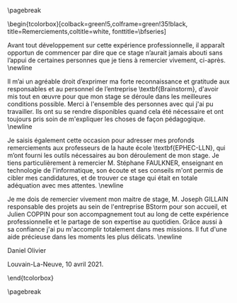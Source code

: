 
\pagebreak


\begin{tcolorbox}[colback=green!5,colframe=green!35!black,
title=Remerciements,coltitle=white,
fonttitle=\bfseries]

Avant tout développement sur cette expérience professionnelle, il apparaît opportun de commencer 
par dire que ce stage n’aurait jamais abouti sans l’appui de certaines personnes que je tiens à remercier vivement, 
ci-après. \newline

Il m’ai un agréable droit d’exprimer ma forte reconnaissance et gratitude aux responsables et au personnel de 
l’entreprise \textbf{Brainstorm}, d'avoir mis tout en œuvre pour que mon stage se déroule dans les meilleures 
conditions possible. Merci à l'ensemble des personnes avec qui j'ai pu travailler. Ils ont su se rendre disponibles 
quand cela été nécessaire et ont toujours pris soin de m'expliquer les choses de façon pédagogique. \newline 

Je saisis également cette occasion pour adresser mes profonds remerciements aux professeurs de la haute école 
\textbf{EPHEC-LLN}, qui m’ont fourni les outils nécessaires au bon déroulement de mon stage. Je tiens particulièrement
à remercier M. Stéphane FAULKNER, enseignant en technologie de l'informatique, son écoute et ses conseils m'ont permis 
de cibler mes candidatures, et de trouver ce stage qui était en totale adéquation avec mes attentes. \newline 

Je me dois de remercier vivement mon maitre de stage, M. Joseph GILLAIN responsable des projets au sein de l'entreprise BStorm
pour son accueil, et Julien COPPIN pour son accompagnement tout au long de cette expérience professionnelle et
le partage de son expertise au quotidien. Grâce aussi à sa confiance j'ai pu m'accomplir totalement dans mes missions. 
Il fut d'une aide précieuse dans les moments les plus délicats. \newline

Daniel Olivier

Louvain-La-Neuve, 10 avril 2021.

\end{tcolorbox}

\pagebreak
